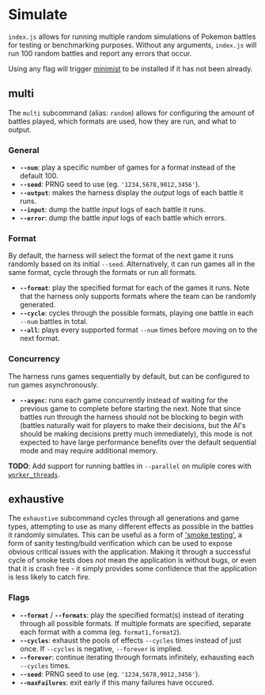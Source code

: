 # Simulate

`index.js` allows for running multiple random simulations of Pokemon battles
for testing or benchmarking purposes. Without any arguments, `index.js` will
run 100 random battles and report any errors that occur.

Using any flag will trigger [minimist](https://github.com/substack/minimist) to
be installed if it has not been already.

## multi

The `multi` subcommand (alias: `random`) allows for configuring the amount of
battles played, which formats are used, how they are run, and what to output.

### General

-   **`--num`**: play a specific number of games for a format instead of the
    default 100.
-   **`--seed`**: PRNG seed to use (eg. `'1234,5678,9012,3456'`).
-   **`--output`**: makes the harness display the _output_ logs of each battle
    it runs.
-   **`--input`**: dump the battle _input_ logs of each battle it runs.
-   **`--error`**: dump the battle _input_ logs of each battle which errors.

### Format

By default, the harness will select the format of the next game it runs randomly
based on its initial `--seed`. Alternatively, it can run games all in the same
format, cycle through the formats or run all formats.

-   **`--format`**: play the specified format for each of the games it runs.
    Note that the harness only supports formats where the team can be randomly
    generated.
-   **`--cycle`**: cycles through the possible formats, playing one battle in
    each `--num` battles in total.
-   **`--all`**: plays every supported format `--num` times before moving on to
    the next format.

### Concurrency

The harness runs games sequentially by default, but can be configured to run
games asynchronously.

-   **`--async`**: runs each game concurrently instead of waiting for the
    previous game to complete before starting the next. Note that since battles
    run through the harness should not be blocking to begin with (battles
    naturally wait for players to make their decisions, but the AI's should be
    making decisions pretty much immediately), this mode is not expected to have
    large performance benefits over the default sequential mode and may require
    additional memory.

**TODO**: Add support for running battles in `--parallel` on muliple cores with
[`worker_threads`](https://nodejs.org/api/worker_threads.html).

## exhaustive

The `exhaustive` subcommand cycles through all generations and game types,
attempting to use as many different effects as possible in the battles it
randomly simulates. This can be useful as a form of
['smoke testing'](https://en.wikipedia.org/wiki/Smoke_testing_\(software\)), a
form of sanity testing/build verification which can be used to expose obvious
critical issues with the application. Making it through a successful cycle of
smoke tests does *not* mean the application is without bugs, or even that it is
crash free - it simply provides some confidence that the application is less
likely to catch fire.

### Flags

-   **`--format`** / **`--formats`**: play the specified format(s) instead of
    iterating through all possible formats. If multiple formats are specified,
    separate each format with a comma (eg. `format1,format2`).
-   **`--cycles`**: exhaust the pools of effects `--cycles` times instead of
    just once. If `--cycles` is negative, `--forever` is implied.
-   **`--forever`**: continue iterating through formats infinitely, exhausting
    each `--cycles` times.
-   **`--seed`**: PRNG seed to use (eg. `'1234,5678,9012,3456'`).
-   **`--maxFailures`**: exit early if this many failures have occured.
